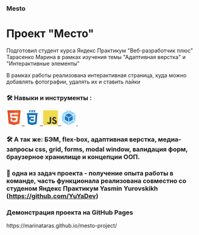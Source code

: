 ### Mesto

<h1 aline="center">Проект "Место"</h1>

Подготовил студент курса Яндекс Практикум "Веб-разработчик плюс" Тарасенко Марина в рамках изучения темы "Адаптивная верстка" и "Интерактивные элементы"

В рамках работы реализована интерактивная страница, куда можно добавлять фотографии, удалять их и ставить лайки

### :hammer_and_wrench: Навыки и инструменты :
<div>
  <a href="https://developer.mozilla.org/en-US/docs/Glossary/HTML5" target="framename" rel="noopener noreferrer" >
  <img src="https://github.com/devicons/devicon/blob/master/icons/html5/html5-original.svg" title="HTML5" alt="HTML" width="40" height="40" href="https://developer.mozilla.org/en-US/docs/Glossary/HTML5" />&nbsp;
  </a>
  <a href="https://developer.mozilla.org/en-US/docs/Glossary/CSS">
    <img src="https://github.com/devicons/devicon/blob/master/icons/css3/css3-plain-wordmark.svg"  title="CSS3" alt="CSS" width="40" height="40"/>&nbsp;
  </a>
   <a href="https://developer.mozilla.org/en-US/docs/Web/JavaScript">
    <img src="https://github.com/devicons/devicon/blob/master/icons/javascript/javascript-original.svg" title="JavaScript" alt="JavaScript" width="40" height="40"/>&nbsp;
  </a>
  <a href="https://habr.com/ru/articles/514838/">
    <img src="https://github.com/devicons/devicon/blob/master/icons/webpack/webpack-original.svg" title="Webpack" alt="Webpack" width="40" height="40"/>&nbsp;
  </a>
</div>

### :hammer_and_wrench: А так же: БЭМ, flex-box, адаптивная верстка, медиа-запросы css, grid, forms, modal window, валидация форм, браузерное хранилище и концепции ООП.

### :two_women_holding_hands: одна из задач проекта - получение опыта работы в команде, часть функционала реализована совместно со студеном Яндекс Практикум Yasmin Yurovskikh (https://github.com/YuYaDev) 

<h3>Демонстрация проекта на GitHub Pages</h3>
https://marinataras.github.io/mesto-project/
